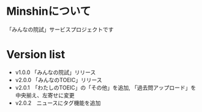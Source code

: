  # Minshinについて
 「みんなの院試」サービスプロジェクトです
 # Version list
 - v1.0.0 「みんなの院試」リリース
 - v2.0.0 「みんなのTOEIC」リリース
 - v2.0.1　「わたしのTOEIC」の「その他」を追加, 「過去問アップロード」を中央揃え、左寄せに変更
 - v2.0.2　ニュースにタグ機能を追加
